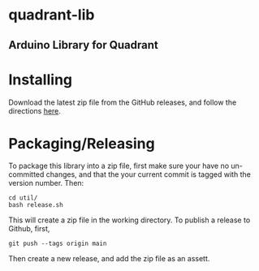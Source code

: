 # quadrant-lib
## Arduino Library for Quadrant

# Installing
Download the latest zip file from the GitHub releases, and follow the directions
[here](https://support.arduino.cc/hc/en-us/articles/5145457742236-Add-libraries-to-Arduino-IDE).

# Packaging/Releasing
To package this library into a zip file, first make sure your have no un-committed
changes, and that the your current commit is tagged with the version number. Then:

```
cd util/
bash release.sh
```

This will create a zip file in the working directory. To publish a release to
Github, first,

```
git push --tags origin main
```

Then create a new release, and add the zip file as an assett.
